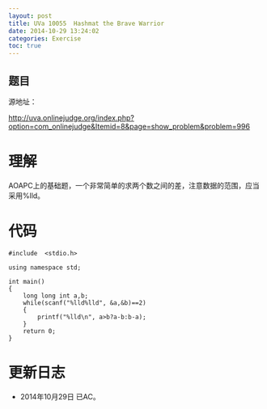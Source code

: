```yaml
---
layout: post
title: UVa 10055  Hashmat the Brave Warrior
date: 2014-10-29 13:24:02
categories: Exercise
toc: true
---
```

## 题目
源地址：

http://uva.onlinejudge.org/index.php?option=com_onlinejudge&Itemid=8&page=show_problem&problem=996

# 理解
AOAPC上的基础题，一个非常简单的求两个数之间的差，注意数据的范围，应当采用%lld。

<!-- more -->

# 代码

```
#include  <stdio.h>

using namespace std;

int main()
{
	long long int a,b;
	while(scanf("%lld%lld", &a,&b)==2)
	{
		printf("%lld\n", a>b?a-b:b-a);
	}
	return 0;
}

```

# 更新日志
- 2014年10月29日 已AC。